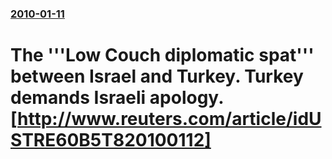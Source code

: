 ### [2010-01-11](/news/2010/01/11/index.md)

# The '''Low Couch diplomatic spat''' between Israel and Turkey. Turkey demands Israeli apology.[http://www.reuters.com/article/idUSTRE60B5T820100112]



